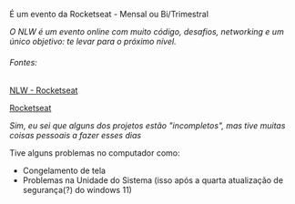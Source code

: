 <p> É um evento da Rocketseat - Mensal ou Bi/Trimestral</p>

<i>O NLW é um evento online com muito código, desafios, networking e um único objetivo: te levar para o próximo nível.</i>
<h6>Fontes:</h6>
<p><a href="https://nextlevelweek.com">NLW - Rocketseat</a></p>
<p><a href="https://rocketseat.com.br/">Rocketseat</a></p>

<i>Sim, eu sei que alguns dos projetos estão "incompletos", mas tive muitas coisas pessoais a fazer esses dias</i>

Tive alguns problemas no computador como:

- Congelamento de tela
- Problemas na Unidade do Sistema (isso após a quarta atualização de segurança(?) do windows 11)
